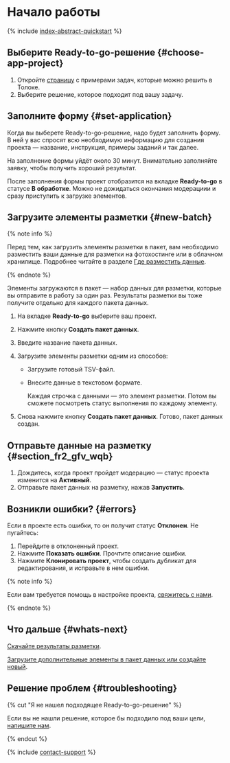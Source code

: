# Начало работы

{% include [index-abstract-quickstart](_includes/index/id-index/abstract-quickstart.md) %}

## Выберите Ready-to-go-решение {#choose-app-project}

1. Откройте [страницу](https://toloka.yandex.ru/requester/templates) с примерами задач, которые можно решить в Толоке.
1. Выберите решение, которое подходит под вашу задачу.

## Заполните форму {#set-application}

Когда вы выберете Ready-to-go-решение, надо будет заполнить форму. В ней у вас спросят всю необходимую информацию для создания проекта — название, инструкция, примеры заданий и так далее.

На заполнение формы уйдёт около 30 минут. Внимательно заполняйте заявку, чтобы получить хороший результат.

После заполнения формы проект отобразится на вкладке **Ready-to-go** в статусе **В обработке**. Можно не дожидаться окончания модерациии и сразу приступить к загрузке элементов.

## Загрузите элементы разметки {#new-batch}

{% note info %}

Перед тем, как загрузить элементы разметки в пакет, вам необходимо разместить ваши данные для разметки на фотохостинге или в облачном хранилище. Подробнее читайте в разделе [Где разместить данные](cloud-storage.md).

{% endnote %}

Элементы загружаются в пакет — набор данных для разметки, которые вы отправите в работу за один раз. Результаты разметки вы тоже получите отдельно для каждого пакета данных.

1. На вкладке **Ready-to-go** выберите ваш проект.
1. Нажмите кнопку **Создать пакет данных**.
1. Введите название пакета данных.
1. Загрузите элементы разметки одним из способов:

    - Загрузите готовый TSV-файл.

    - Внесите данные в текстовом формате.

      Каждая строчка с данными — это элемент разметки. Потом вы сможете посмотреть статус выполнения по каждому элементу.

1. Снова нажмите кнопку **Создать пакет данных**. Готово, пакет данных создан.

## Отправьте данные на разметку {#section_fr2_gfv_wqb}

1. Дождитесь, когда проект пройдет модерацию — статус проекта изменится на **Активный**.
1. Отправьте пакет данных на разметку, нажав **Запустить**.

## Возникли ошибки? {#errors}

Если в проекте есть ошибки, то он получит статус **Отклонен**. Не пугайтесь:

1. Перейдите в отклоненный проект.
1. Нажмите **Показать ошибки**. Прочтите описание ошибки.
1. Нажмите **Клонировать проект**, чтобы создать дубликат для редактирования, и исправьте в нем ошибки.

{% note info %}

Если вам требуется помощь в настройке проекта, [свяжитесь с нами](https://toloka.ai/docs/guide/troubleshooting/support.html#troubleshooting__new_1).

{% endnote %}

## Что дальше {#whats-next}

[Скачайте результаты разметки](download-results.md).

[Загрузите дополнительные элементы в пакет данных или создайте новый](add-task.md#edit).

## Решение проблем {#troubleshooting}

{% cut "Я не нашел подходящее Ready-to-go-решение" %}

Если вы не нашли решение, которое бы подходило под ваши цели, [напишите нам](https://toloka.ai/docs/guide/troubleshooting/support.html#troubleshooting__new_1).

{% endcut %}

{% include [contact-support](_includes/contact-support.md) %}